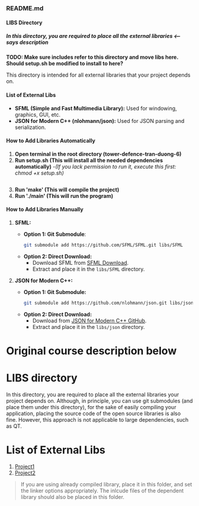 ### README.md

#### LIBS Directory

##### **In this directory, you are required to place all the external libraries** <-- says description
**TODO: Make sure includes refer to this directory and move libs here. Should setup.sh be modified to install to here?**

This directory is intended for all external libraries that your project depends on.

#### List of External Libs

- **SFML (Simple and Fast Multimedia Library):** Used for windowing, graphics, GUI, etc.
- **JSON for Modern C++ (nlohmann/json):** Used for JSON parsing and serialization.

#### How to Add Libraries Automatically

1. **Open terminal in the root directory (tower-defence-tran-duong-6)**
2. **Run setup.sh (This will install all the needed dependencies automatically)**
    -*(If you lack permission to run it, execute this first: chmod +x setup.sh)*
    ```bash ./setup.sh'''
3. **Run 'make' (This will compile the project)**
4. **Run './main' (This will run the program)**


#### How to Add Libraries Manually

1. **SFML:**
   - **Option 1: Git Submodule**:
     ```bash
     git submodule add https://github.com/SFML/SFML.git libs/SFML
     ```
   - **Option 2: Direct Download:**
     - Download SFML from [SFML Download](https://www.sfml-dev.org/download.php).
     - Extract and place it in the `libs/SFML` directory.

2. **JSON for Modern C++:**
   - **Option 1: Git Submodule:**
     ```bash
     git submodule add https://github.com/nlohmann/json.git libs/json
     ```
   - **Option 2: Direct Download:**
     - Download from [JSON for Modern C++ GitHub](https://github.com/nlohmann/json/releases).
     - Extract and place it in the `libs/json` directory.

# Original course description below

# LIBS directory
In this directory, you are required to place all the external libraries your project depends on. 
Although, in principle, you can use git submodules (and place them under this directory), 
for the sake of easily compiling your application, placing the source code of the 
open source libraries is also fine. However, this approach is not applicable to
large dependencies, such as QT.



# List of External Libs

1. [Project1](https://someproject.com/download)
2. [Project2](https://anotherproject.com/download)


> If you are using already compiled library, place it in this folder, and set the linker options appropriately.
> The inlcude files of the dependent library should also be placed in this folder.

